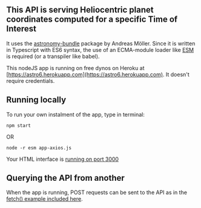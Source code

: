 ## This API is serving Heliocentric planet coordinates computed for a specific Time of Interest

It uses the [astronomy-bundle](https://github.com/andrmoel/astronomy-bundle-js) package by Andreas Möller. Since it is written in Typescript with ES6 syntax, the use of an ECMA-module loader like [ESM](https://github.com/standard-things/esm) is required (or a transpiler like babel).

This nodeJS app is running on free dynos on Heroku at [https://astro6.herokuapp.com](https://astro6.herokuapp.com). It doesn't require credentials.  


## Running locally  

To run your own instalment of the app, type in terminal:
```
npm start 
```
OR
```
node -r esm app-axios.js
```
Your HTML interface is [running on port 3000](http://localhost:3000/)  


## Querying the API from another 
When the app is running, POST requests can be sent to the API as in the [fetch() example included here](https://github.com/lsandini/astro/blob/main/ask-api.js).